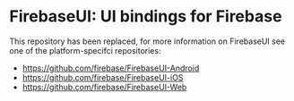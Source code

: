 FirebaseUI: UI bindings for Firebase
======================================================

This repository has been replaced, for more information on FirebaseUI see
one of the platform-specifci repositories:

  * https://github.com/firebase/FirebaseUI-Android
  * https://github.com/firebase/FirebaseUI-iOS
  * https://github.com/firebase/FirebaseUI-Web
